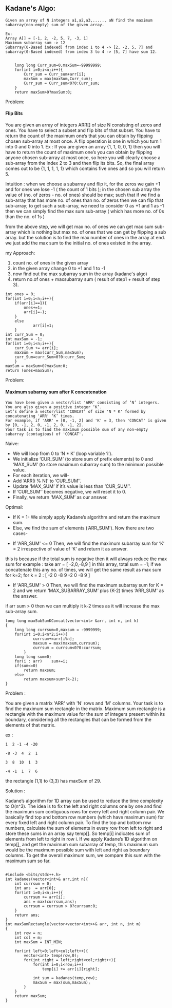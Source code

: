 ## Kadane's Algo:

```
Given an array of N integers a1,a2,a3,....., aN find the maximum subarray(non-empty) sum of the given array.

Ex:
Array A[] = [-1, 2, -2, 5, 7, -3, 1]
Maximum subarray sum -> 12
Subarray(0-Based indexed) from index 1 to 4 -> [2, -2, 5, 7] and subarray(0-Based indexed) from index 3 to 4 -> [5, 7] have sum 12.
```

```

	long long Curr_sum=0,maxSum=-99999999;
	for(int i=0;i<n;i++){
        Curr_sum = Curr_sum+arr[i];
        maxSum = max(maxSum,Curr_sum);
        Curr_sum = Curr_sum<0?0:Curr_sum;
	}
	return maxSum>0?maxSum:0;

```

Problem:

#### Flip Bits

You are given an array of integers ARR[] of size N consisting of zeros and ones. You have to select a subset and flip bits of that subset. You have to return the count of the maximum one’s that you can obtain by flipping chosen sub-array at most once.
A flip operation is one in which you turn 1 into 0 and 0 into 1.
Ex :
If you are given an array {1, 1, 0, 0, 1} then you will have to return the count of maximum one’s you can obtain by flipping anyone chosen sub-array at most once, so here you will clearly choose a sub-array from the index 2 to 3 and then flip its bits. So, the final array comes out to be {1, 1, 1, 1, 1} which contains five ones and so you will return 5.

Intuition :
when we choose a subarray and flip it, for the zeros we gain +1 and for ones we lose -1 ( the count of 1 bits );
in the chosen sub array the value of (no. of zeros - no. of ones) should be max;
such that if we find a sub-array that has more no. of ones than no. of zeros then we can flip that sub-array;
to get such a sub-array, we need to consider 0 as +1 and 1 as -1 then we can simply find the max sum sub-array ( which has more no. of 0s than the no. of 1s )

from the above step, we will get max no. of ones we can get max sum sub-array which is nothing but max no. of ones that we can get by flipping a sub array.
but the solution is to find the max number of ones in the array at end. we just add the max sum to the initial no. of ones existed in the array.

my Approach:

1. count no. of ones in the given array
2. in the given array change 0 to +1 and 1 to -1
3. now find out the max subarray sum in the array (kadane's algo)
4. return no.of ones + maxsubarray sum ( result of step1 + result of step 3).

```
int ones = 0;
for(int i=0;i<n;i++){
	if(arr[i]==1){
	    ones+=1;
	    arr[i]=-1;
	}
	else
    		arr[i]=1;
    }
int curr_Sum = 0;
int maxSum = -1;
for(int i=0;i<n;i++){
	curr_Sum += arr[i];
	maxSum = max(curr_Sum,maxSum);
	curr_Sum=curr_Sum<0?0:curr_Sum;
	}
maxSum = maxSum>0?maxSum:0;
return (ones+maxSum);

```

Problem:

#### Maximum subarray sum after K concatenation

```
You have been given a vector/list 'ARR' consisting of ‘N’ integers. You are also given a positive integer ‘K’.
Let’s define a vector/list 'CONCAT' of size 'N * K' formed by concatenating 'ARR' ‘K’ times.
For example, if 'ARR' = [0, -1, 2] and 'K' = 3, then 'CONCAT' is given by [0, -1, 2, 0, -1, 2, 0, -1, 2].
Your task is to find the maximum possible sum of any non-empty subarray (contagious) of 'CONCAT'.
```

Naive:

- We will loop from 0 to ‘N \* K’ (loop variable ‘i’).
- We initialize ‘CUR_SUM’ (to store sum of prefix elements) to 0 and ‘MAX_SUM’ (to store maximum subarray sum) to the minimum possible value.
- For each iteration, we will-
- Add ‘ARR[i % N]’ to ‘CUR_SUM’’.
- Update ‘MAX_SUM’ if it’s value is less than ‘CUR_SUM’’.
- If ‘CUR_SUM’’ becomes negative, we will reset it to 0.
- Finally, we return ‘MAX_SUM’ as our answer.

Optimal:

- If K = 1-
  We simply apply Kadane’s algorithm and return the maximum sum.
- Else,
  we find the sum of elements (‘ARR_SUM'). Now there are two cases-

* If 'ARR_SUM' <= 0
  Then, we will find the maximum subarray sum for ‘K’ = 2 irrespective of value of ‘K’ and return it as answer.

this is because if the total sum is negative then it will always reduce the max sum for example :
take arr = [ -2,0,-8,9 ] in this array, total sum = -1;
if we concatenate this any no. of times, we will get the same result as max sum for k=2;
for k = 2 : [ -2 0 -8 9 -2 0 -8 9 ]

- If 'ARR_SUM' > 0
  Then, we will find the maximum subarray sum for K = 2 and we return ‘MAX_SUBARRAY_SUM’ plus (K-2) times ‘ARR_SUM' as the answer.

if arr sum > 0 then we can multiply it k-2 times as it will increase the max sub-array sum.

```
long long maxSubSumKConcat(vector<int> &arr, int n, int k)
{
    long long currsum=0,maxsum = -9999999;
    for(int i=0;i<n*2;i++){
            currsum+=arr[i%n];
            maxsum = max(maxsum,currsum);
            currsum = currsum<0?0:currsum;
        }
    long long sum=0;
    for(i : arr)	sum+=i;
    if(sum<=0)
        return maxsum;
    else
        return maxsum+sum*(k-2);
}

```

Problem :

You are given a matrix 'ARR' with 'N' rows and 'M' columns. Your task is to find the maximum sum rectangle in the matrix. Maximum sum rectangle is a rectangle with the maximum value for the sum of integers present within its boundary, considering all the rectangles that can be formed from the elements of that matrix.

ex :

```
1  2 -1 -4 -20

-8 -3  4  2  1

3  8  10  1  3

-4 -1  1  7  6
```

the rectangle (1,1) to (3,3) has maxSum of 29.

Solution :

Kadane’s algorithm for 1D array can be used to reduce the time complexity to O(n^3). The idea is to fix the left and right columns one by one and find the maximum sum contiguous rows for every left and right column pair. We basically find top and bottom row numbers (which have maximum sum) for every fixed left and right column pair. To find the top and bottom row numbers, calculate the sum of elements in every row from left to right and store these sums in an array say temp[]. So temp[i] indicates sum of elements from left to right in row i. If we apply Kadane’s 1D algorithm on temp[], and get the maximum sum subarray of temp, this maximum sum would be the maximum possible sum with left and right as boundary columns. To get the overall maximum sum, we compare this sum with the maximum sum so far.

```

#include <bits/stdc++.h>
int kadanes(vector<int>& arr,int n){
	int currsum = 0;
	int ans  = arr[0];
	for(int i=0;i<n;i++){
		currsum += arr[i];
		ans = max(currsum,ans);
		currsum = currsum > 0?currsum:0;
	}
	return ans;
}
int maxSumRectangle(vector<vector<int>>& arr, int n, int m)
{
	int row = n;
	int col = m;
	int maxSum = INT_MIN;

	for(int left=0;left<col;left++){
		vector<int> temp(row,0);
		for(int right = left;right<col;right++){
			for(int i=0;i<row;i++)
				temp[i] += arr[i][right];

			int sum = kadanes(temp,row);
			maxSum = max(sum,maxSum);
		}
	}
	return maxSum;
}



```
